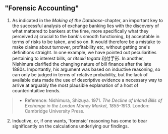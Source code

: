 ## "Forensic Accounting"

1. As indicated in the *Making of the Database*-chapter, an important key to the successful analysis of exchange banking lies with the discovery of what mattered to bankers at the time, more specifically what they perceived a) crucial to the bank's smooth functioning, b) acceptable in terms of risks to be taken, and so on. It would therefore be a mistake to make claims about turnover, profitability etc, without getting one's definitions straight. In one example, we have pointed out peculiarities pertaining to interest bills, or *ritsuki tegata* 利付手形. In another, Nishimura clarified the changing nature of bill finance after the late 1880s. Importantly, his argument was based on inductive reasoning, so can only be judged in terms of relative probability, but the lack of available data made the use of descriptive evidence a necessary way to arrive at arguably the most plausible explanation of a host of counterintuitive trends.

> * Reference: Nishimura, Shizuya. 1971. *The Decline of Inland Bills of Exchange in the London Money Market, 1855-1913*. London: Cambridge University Press.

2. Inductive, or, if one wants, 'forensic' reasoning has come to bear significantly on the calculations underlying our findings.  
